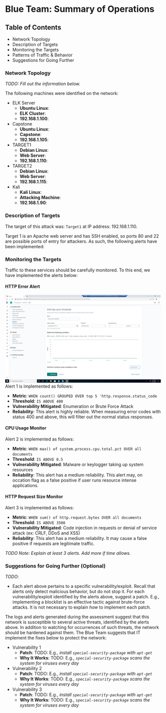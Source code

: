 # Blue Team: Summary of Operations

## Table of Contents
- Network Topology
- Description of Targets
- Monitoring the Targets
- Patterns of Traffic & Behavior
- Suggestions for Going Further

### Network Topology
_TODO: Fill out the information below._

The following machines were identified on the network:
- ELK Server
  - **Ubuntu Linux**:
  - **ELK Cluster**:
  - **192.168.1.100**:
- Capstone
  - **Ubuntu Linux**:
  - **Capstone**:
  - **192.168.1.105**:
- TARGET1
  - **Debian Linux**:
  - **Web Server**:
  - **192.168.1.110**:
- TARGET2
  - **Debian Linux**:
  - **Web Server**:
  - **192.168.1.115**:
- Kali
  - **Kali Linux**:
  - **Attacking Machine**:
  - **192.168.1.90**:

### Description of Targets

The target of this attack was: `Target1` at IP address: 192.168.1.110.

Target 1 is an Apache web server and has SSH enabled, so ports 80 and 22 are possible ports of entry for attackers. As such, the following alerts have been implemented:


### Monitoring the Targets

Traffic to these services should be carefully monitored. To this end, we have implemented the alerts below:

#### HTTP Error Alert
![http-error-alert](images/http-error-alert.png)
Alert 1 is implemented as follows:
  - **Metric**: `WHEN count() GROUPED OVER top 5 'http.response.status_code`
  - **Threshold**: `IS ABOVE 400`
  - **Vulnerability Mitigated**: Enumeration or Brute Force Attack
  - **Reliability**: This alert is highly reliable. When measuring error codes with status 400 and above, this will filter out the normal status responses.

#### CPU Usage Monitor
Alert 2 is implemented as follows:
  - **Metric**: `WHEN max() of system.process.cpu.total.pct OVER all documents`
  - **Threshold**: `IS ABOVE 0.5`
  - **Vulnerability Mitigated**: Malware or keylogger taking up system resources
  - **Reliability**: This alert has a medium reliability. This alert may, on occation flag as a false positive if user runs resource intense applications.

#### HTTP Request Size Monitor
Alert 3 is implemented as follows:
  - **Metric**: `WHEN sum() of http.request.bytes OVER all documents`
  - **Threshold**: `IS ABOVE 3500`
  - **Vulnerability Mitigated**: Code injection in requests or denial of service attack (ex: CRLF, DDoS and XSS)
  - **Reliability**: This alert has a medium reliability. It may cause a false positive if requests are legitimate traffic.

_TODO Note: Explain at least 3 alerts. Add more if time allows._

### Suggestions for Going Further (Optional)
_TODO_: 
- Each alert above pertains to a specific vulnerability/exploit. Recall that alerts only detect malicious behavior, but do not stop it. For each vulnerability/exploit identified by the alerts above, suggest a patch. E.g., implementing a blocklist is an effective tactic against brute-force attacks. It is not necessary to explain _how_ to implement each patch.

The logs and alerts generated during the assessment suggest that this network is susceptible to several active threats, identified by the alerts above. In addition to watching for occurrences of such threats, the network should be hardened against them. The Blue Team suggests that IT implement the fixes below to protect the network:
- Vulnerability 1
  - **Patch**: TODO: E.g., _install `special-security-package` with `apt-get`_
  - **Why It Works**: TODO: E.g., _`special-security-package` scans the system for viruses every day_
- Vulnerability 2
  - **Patch**: TODO: E.g., _install `special-security-package` with `apt-get`_
  - **Why It Works**: TODO: E.g., _`special-security-package` scans the system for viruses every day_
- Vulnerability 3
  - **Patch**: TODO: E.g., _install `special-security-package` with `apt-get`_
  - **Why It Works**: TODO: E.g., _`special-security-package` scans the system for viruses every day_
